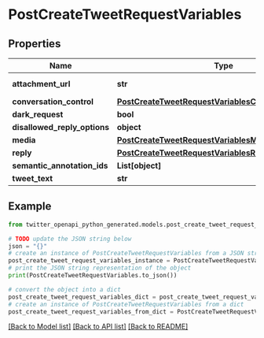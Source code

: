 # PostCreateTweetRequestVariables


## Properties

Name | Type | Description | Notes
------------ | ------------- | ------------- | -------------
**attachment_url** | **str** |  | [optional] [default to 'https://x.com/elonmusk/status/1349129669258448897']
**conversation_control** | [**PostCreateTweetRequestVariablesConversationControl**](PostCreateTweetRequestVariablesConversationControl.md) |  | [optional] 
**dark_request** | **bool** |  | [default to False]
**disallowed_reply_options** | **object** |  | [optional] 
**media** | [**PostCreateTweetRequestVariablesMedia**](PostCreateTweetRequestVariablesMedia.md) |  | 
**reply** | [**PostCreateTweetRequestVariablesReply**](PostCreateTweetRequestVariablesReply.md) |  | [optional] 
**semantic_annotation_ids** | **List[object]** |  | 
**tweet_text** | **str** |  | [default to 'test']

## Example

```python
from twitter_openapi_python_generated.models.post_create_tweet_request_variables import PostCreateTweetRequestVariables

# TODO update the JSON string below
json = "{}"
# create an instance of PostCreateTweetRequestVariables from a JSON string
post_create_tweet_request_variables_instance = PostCreateTweetRequestVariables.from_json(json)
# print the JSON string representation of the object
print(PostCreateTweetRequestVariables.to_json())

# convert the object into a dict
post_create_tweet_request_variables_dict = post_create_tweet_request_variables_instance.to_dict()
# create an instance of PostCreateTweetRequestVariables from a dict
post_create_tweet_request_variables_from_dict = PostCreateTweetRequestVariables.from_dict(post_create_tweet_request_variables_dict)
```
[[Back to Model list]](../README.md#documentation-for-models) [[Back to API list]](../README.md#documentation-for-api-endpoints) [[Back to README]](../README.md)


